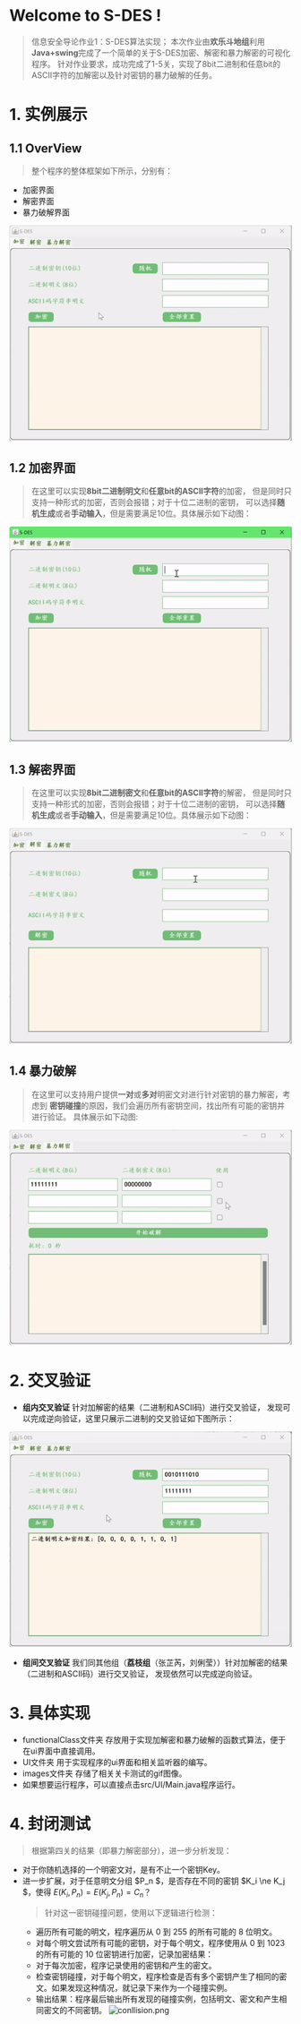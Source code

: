 ﻿# Welcome to S-DES !

>信息安全导论作业1：S-DES算法实现；
本次作业由**欢乐斗地组**利用**Java+swing**完成了一个简单的关于S-DES加密、解密和暴力解密的可视化程序。
针对作业要求，成功完成了1-5关，实现了8bit二进制和任意bit的ASCII字符的加解密以及针对密钥的暴力破解的任务。


# 1. 实例展示

## 1.1 OverView
> 整个程序的整体框架如下所示，分别有：
- 加密界面
- 解密界面
- 暴力破解界面
  
![overview.gif](images%2Foverview.gif)

## 1.2 加密界面
> 在这里可以实现**8bit二进制明文**和**任意bit的ASCII字符**的加密，
但是同时只支持一种形式的加密，否则会报错；对于十位二进制的密钥，
可以选择**随机生成**或者**手动输入**，但是需要满足10位。具体展示如下动图：

![Encrypt.gif](images%2FEncrypt.gif)
## 1.3 解密界面
> 在这里可以实现**8bit二进制密文**和**任意bit的ASCII字符**的解密，
但是同时只支持一种形式的加密，否则会报错；对于十位二进制的密钥，
可以选择**随机生成**或者**手动输入**，但是需要满足10位。具体展示如下动图：

![Decrypt.gif](images%2FDecrypt.gif)

## 1.4 暴力破解
> 在这里可以支持用户提供**一对**或**多对**明密文对进行针对密钥的暴力解密，考虑到
**密钥碰撞**的原因，我们会遍历所有密钥空间，找出所有可能的密钥并进行验证。
具体展示如下动图:

![Force.gif](images%2FForce.gif)

# 2. 交叉验证
- **组内交叉验证** 针对加解密的结果（二进制和ASCII码）进行交叉验证，
发现可以完成逆向验证，这里只展示二进制的交叉验证如下图所示：

![confirm.gif](images%2Fconfirm.gif)

- **组间交叉验证** 我们同其他组（**荔枝组**（张芷芮，刘俐莹））针对加解密的结果（二进制和ASCII码）进行交叉验证，
  发现依然可以完成逆向验证。

# 3. 具体实现
- functionalClass文件夹 存放用于实现加解密和暴力破解的函数式算法，便于在ui界面中直接调用。
- UI文件夹 用于实现程序的ui界面和相关监听器的编写。
- images文件夹 存储了相关关卡测试的gif图像。
- 如果想要运行程序，可以直接点击src/UI/Main.java程序运行。

# 4. 封闭测试
> 根据第四关的结果（即暴力解密部分），进一步分析发现：
- 对于你随机选择的一个明密文对，是有不止一个密钥Key。
- 进一步扩展，对于任意明文分组 $P_n $，是否存在不同的密钥 $K_i \ne K_j $，使得 $E(K_i, P_n) = E(K_j, P_n) = C_n$？
  > 针对这一密钥碰撞问题，使用以下逻辑进行检测：
   - 遍历所有可能的明文，程序遍历从 0 到 255 的所有可能的 8 位明文。
   - 对每个明文尝试所有可能的密钥，对于每个明文，程序使用从 0 到 1023 的所有可能的 10 位密钥进行加密，记录加密结果：
   - 对于每次加密，程序记录使用的密钥和产生的密文。
   - 检查密钥碰撞，对于每个明文，程序检查是否有多个密钥产生了相同的密文。如果发现这种情况，就记录下来作为一个碰撞实例。
   - 输出结果：程序最后输出所有发现的碰撞实例，包括明文、密文和产生相同密文的不同密钥。
![conllision.png](images%2Fconllision.png)

